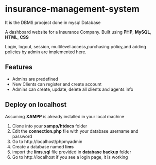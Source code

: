 # insurance-management-system
It is the DBMS prooject done in mysql Database

A dashboard website for a Insurance Company.
Built using **PHP**, **MySQL**, **HTML**, **CSS**

Login, logout, session, multilevel access,purchasing policy,and adding policies by admin are implemented here.

## Features
- Admins are predefined
- New Clients can register and create account
- Admins can create, update, delete all clients and agents info

## Deploy on localhost
Assuming **XAMPP** is already installed in your local machine

1. Clone into your **xampp/htdocs** folder
2. Edit the **connection.php** file with your database username and password
2. Go to http://localhost/phpmyadmin
3. Create a database named **lims**
3. import the **lims.sql** file provided in **database backup** folder
4. Go to http://localhost if you see a login page, it is working

